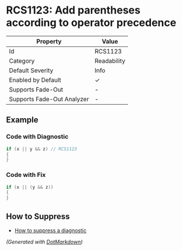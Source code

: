 # RCS1123: Add parentheses according to operator precedence

| Property                    | Value       |
| --------------------------- | ----------- |
| Id                          | RCS1123     |
| Category                    | Readability |
| Default Severity            | Info        |
| Enabled by Default          | &#x2713;    |
| Supports Fade\-Out          | \-          |
| Supports Fade\-Out Analyzer | \-          |

## Example

### Code with Diagnostic

```csharp
if (x || y && z) // RCS1123
{
}
```

### Code with Fix

```csharp
if (x || (y && z))
{
}
```

## How to Suppress

* [How to suppress a diagnostic](../HowToConfigureAnalyzers#how-to-suppress-a-diagnostic)

*\(Generated with [DotMarkdown](http://github.com/JosefPihrt/DotMarkdown)\)*